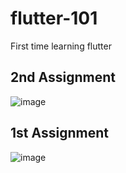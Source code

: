 # flutter-101

First time learning flutter

## 2nd Assignment

![image](https://github.com/user-attachments/assets/1531c849-5bbf-4f46-891a-018f679f70de)


## 1st Assignment 

![image](https://github.com/user-attachments/assets/7bc0feb7-8da5-4e5a-9e1c-4c5af6f9c293)

